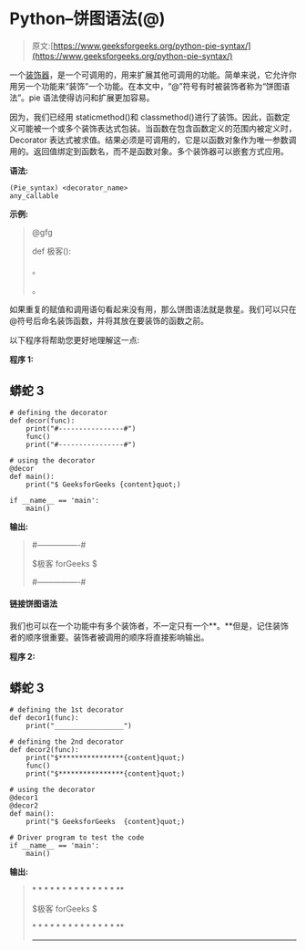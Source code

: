 # Python–饼图语法(@)

> 原文:[https://www.geeksforgeeks.org/python-pie-syntax/](https://www.geeksforgeeks.org/python-pie-syntax/)

一个[装饰器](https://www.geeksforgeeks.org/decorators-in-python/)，是一个可调用的，用来扩展其他可调用的功能。简单来说，它允许你用另一个功能来“装饰”一个功能。在本文中，“@”符号有时被装饰者称为“饼图语法”。pie 语法使得访问和扩展更加容易。

因为，我们已经用 staticmethod()和 classmethod()进行了装饰。因此，函数定义可能被一个或多个装饰表达式包装。当函数在包含函数定义的范围内被定义时，Decorator 表达式被求值。结果必须是可调用的，它是以函数对象作为唯一参数调用的。返回值绑定到函数名，而不是函数对象。多个装饰器可以嵌套方式应用。

**语法:**

```
(Pie_syntax) <decorator_name>
any_callable

```

**示例:**

> @gfg
> 
> def 极客():
> 
> 。
> 
> 。

如果重复的赋值和调用语句看起来没有用，那么饼图语法就是救星。我们可以只在@符号后命名装饰函数，并将其放在要装饰的函数之前。

以下程序将帮助您更好地理解这一点:

**程序 1:**

## 蟒蛇 3

```
# defining the decorator
def decor(func):
    print("#----------------#")
    func()
    print("#----------------#")

# using the decorator
@decor
def main():
    print("$ GeeksforGeeks {content}quot;)

if __name__ == 'main':
    main()
```

**输出:**

> #—————-#
> 
> $极客 forGeeks $
> 
> #—————-#

#### 链接饼图语法

我们也可以在一个功能中有多个装饰者，不一定只有一个**。**但是，记住装饰者的顺序很重要。装饰者被调用的顺序将直接影响输出。

**程序 2:**

## 蟒蛇 3

```
# defining the 1st decorator
def decor1(func):
    print("_________________")

# defining the 2nd decorator
def decor2(func):
    print("$****************{content}quot;)
    func()
    print("$****************{content}quot;)

# using the decorator
@decor1
@decor2
def main():
    print("$ GeeksforGeeks  {content}quot;)

# Driver program to test the code
if __name__ == 'main':
    main()
```

**输出:**

> $****************$
> 
> $极客 forGeeks $
> 
> $****************$
> 
> _________________